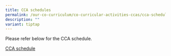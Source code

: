 ```yaml
---
title: CCA schedules
permalink: /our-co-curriculum/co-curricular-activities-ccas/cca-schedule/
description: ""
variant: tiptap
---
```

<p>Please refer below&nbsp;for the CCA schedule.&nbsp;</p>
<p><a href="/files/2025_CCA_Schedule_uodated_24_Jan.pdf" rel="noopener noreferrer nofollow" target="_blank">CCA schedule</a>
</p>